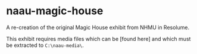 naau-magic-house
================

A re-creation of the original Magic House exhibit from NHMU in Resolume.

This exhibit requires media files which can be [found here] and which must be extracted to `C:\naau-media\`.
